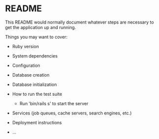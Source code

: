 # README

This README would normally document whatever steps are necessary to get the
application up and running.

Things you may want to cover:

* Ruby version

* System dependencies

* Configuration

* Database creation

* Database initialization

* How to run the test suite
  
  - Run 'bin/rails s' to start the server

* Services (job queues, cache servers, search engines, etc.)

* Deployment instructions

* ...
